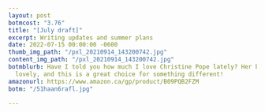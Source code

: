 ```yaml
---
layout: post
botmcost: "3.76"
title: "[July draft]"
excerpt: Writing updates and summer plans
date: 2022-07-15 00:00:00 -0600
thumb_img_path: "/pxl_20210914_143200742.jpg"
content_img_path: "/pxl_20210914_143200742.jpg"
botmblurb: Have I told you how much I love Christine Pope lately? Her books are so
  lovely, and this is a great choice for something different!
amazonurl: https://www.amazon.ca/gp/product/B09PQB2FZM
botm: "/51haan6rafl.jpg"

---
```

